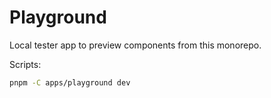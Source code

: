 # Playground

Local tester app to preview components from this monorepo.

Scripts:

```bash
pnpm -C apps/playground dev
```



